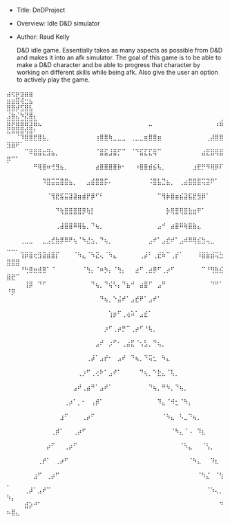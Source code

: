 - Title:      DnDProject
- Overview:   Idle D&D simulator
- Author:     Raud Kelly


  D&D idle game. Essentially takes as many aspects as possible 
from D&D and makes it into an afk simulator. The goal of this game 
is to be able to make a D&D character and be able to progress that 
character by working on different skills while being afk. Also give 
the user an option to actively play the game.

⣴⢖⡶⣲⣶⣶⠀⠀⠀⠀⠀⠀⠀⠀⠀⠀⠀⠀⠀⠀⠀⠀⠀⠀⠀⠀⠀⠀⠀⠀⠀⠀⠀⠀⠀⠀⠀⠀⠀⠀⠀⠀⠀⠀⠀⠀⠀⠀⠀⣶⣶⣿⢾⣒⣦⠀
⣿⣿⡾⣫⣿⣧⠀⠀⠀⠀⠀⠀⠀⠀⠀⠀⠀⠀⠀⠀⠀⠀⠀⠀⠀⠀⠀⠀⠀⠀⠀⠀⠀⠀⠀⠀⠀⠀⠀⠀⠀⠀⠀⠀⠀⠀⠀⠀⠀⣨⣷⣌⠳⣝⣿⡄
⣿⡿⣿⣿⣿⣻⣿⣄⠀⠀⠀⠀⠀⠀⠀⠀⠀⠀⠀⠀⠀⠀⠀⠀⠀⠀⠀⠀⠀⠀⠀⠀⣀⠀⠀⠀⠀⠀⠀⠀⠀⠀⠀⠀⠀⠀⠀⢠⣾⣟⣿⣿⣿⢾⣿⠆
⠀⠀⠈⠹⣿⣿⣟⣿⣧⡀⠀⠀⠀⠀⠀⠀⠀⠀⠀⠀⢰⣿⣿⢷⣀⣀⣀⠀⢀⣀⣀⣶⣿⣿⣶⠀⠀⠀⠀⠀⠀⠀⠀⠀⠀⢀⣼⣿⣿⣻⣿⠟⠁⠀⠀⠀
⠀⠀⠀⠀⠉⠿⣿⣿⣖⣻⣦⡀⠀⠀⠀⠀⠀⠀⠀⠀⠈⣿⣯⣸⣿⡋⠉⠀⠈⠙⣯⣏⣏⢿⠉⠀⠀⠀⠀⠀⠀⠀⠀⠀⣴⣟⣿⢿⣿⡿⠉⠁⠀⠀⠀⠀
⠀⠀⠀⠀⠀⠀⠛⢿⣿⠶⢚⣻⣦⡀⠀⠀⠀⠀⠀⠀⣴⣿⣿⣿⣿⡷⠂⠀⠀⠰⣿⣿⣾⣮⢧⡀⠀⠀⠀⠀⠀⠀⣰⣟⡛⠻⢿⡿⠏⠀⠀⠀⠀⠀⠀⠀
⠀⠀⠀⠀⠀⠀⠀⠀⠹⣿⣭⣭⣿⣿⣦⡀⠀⠀⣠⣾⣿⣿⡯⠄⠀⠀⠀⠀⠀⠀⠀⠀⠨⣿⣧⣙⣦⡀⠀⢀⣴⣿⣿⣿⢭⣽⠟⠁⠀⠀⠀⠀⠀⠀⠀⠀
⠀⠀⠀⠀⠀⠀⠀⠀⠀⠈⢻⣟⣯⣭⣽⣽⣶⣾⡟⡿⠋⠃⠀⠀⠀⠀⠀⠀⠀⠀⠀⠀⠀⠀⠉⢻⡷⣿⣶⣮⣽⣯⣟⣻⡿⠁⠀⠀⠀⠀⠀⠀⠀⠀⠀⠀
⠀⠀⠀⠀⠀⠀⠀⠀⠀⠀⠀⠙⢷⣿⣿⣿⣿⡿⢷⡇⠀⠀⠀⠀⠀⠀⠀⠀⠀⠀⠀⠀⠀⠀⠀⠀⡷⢿⣿⢿⣿⣷⣶⠟⠁⠀⠀⠀⠀⠀⠀⠀⠀⠀⠀⠀
⠀⠀⠀⠀⠀⠀⠀⠀⠀⠀⠀⢀⣼⣿⣿⠿⢿⣧⡀⠙⢦⡀⠀⠀⠀⠀⠀⠀⠀⠀⠀⠀⠀⠀⣠⠚⠀⣴⣿⠿⢷⣿⣷⣄⠀⠀⠀⠀⠀⠀⠀⠀⠀⠀⠀⠀
⠀⠀⠀⢀⣀⣀⠀⠀⣀⣠⣞⣷⡿⠿⠟⢦⠈⠳⣜⣢⡀⠙⢦⡀⠀⠀⠀⠀⠀⠀⠀⠀⣠⠞⠁⣠⣞⠞⠁⣠⠾⠿⢿⣮⣳⢤⣀⠀⠀⣀⣀⡀⠀⠀⠀⠀
⠀⠀⠀⢹⡿⣿⢖⣻⣽⣾⣿⡏⠀⠀⠀⠈⠳⣄⠈⠳⣝⢄⠈⠳⣄⠀⠀⠀⠀⠀⢀⡼⠃⢀⣞⠷⠉⢀⡞⠁⠀⠀⠀⠸⣿⣷⣾⢭⣓⣿⣿⣿⠀⠀⠀⠀
⠀⠀⠀⠘⢓⣿⣶⣾⣿⠁⠈⠀⠀⠀⠀⠀⠀⠈⢳⡄⠈⠶⡳⡄⠈⢳⡄⠀⠀⣴⠋⢀⣴⡿⠋⢀⡴⠋⠀⠀⠀⠀⠀⠀⠉⠘⢻⣷⣮⣿⣟⠉⠀⠀⠀⠀
⠀⠀⠀⠀⢸⡿⠀⠙⠋⠀⠀⠀⠀⠀⠀⠀⠀⠀⠀⠙⢦⡀⠙⢮⠣⡄⠙⣦⠚⠀⣴⣿⠋⠀⣠⠛⠀⠀⠀⠀⠀⠀⠀⠀⠀⠀⠙⠛⠁⠘⡿⠀⠀⠀⠀⠀
⠀⠀⠀⠀⠀⠀⠀⠀⠀⠀⠀⠀⠀⠀⠀⠀⠀⠀⠀⠀⠀⠙⢦⡀⠑⣬⠞⠁⣠⣞⠟⠁⣠⠞⠁⠀⠀⠀⠀⠀⠀⠀⠀⠀⠀⠀⠀⠀⠀⠀⠀⠀⠀⠀⠀⠀
⠀⠀⠀⠀⠀⠀⠀⠀⠀⠀⠀⠀⠀⠀⠀⠀⠀⠀⠀⠀⠀⠀⠀⢱⡶⠋⢀⢴⠵⠁⣠⣞⠁⠀⠀⠀⠀⠀⠀⠀⠀⠀⠀⠀⠀⠀⠀⠀⠀⠀⠀⠀⠀⠀⠀⠀
⠀⠀⠀⠀⠀⠀⠀⠀⠀⠀⠀⠀⠀⠀⠀⠀⠀⠀⠀⠀⠀⠀⡰⠋⢀⡴⡛⠉⢀⡴⠋⠘⢧⡀⠀⠀⠀⠀⠀⠀⠀⠀⠀⠀⠀⠀⠀⠀⠀⠀⠀⠀⠀⠀⠀⠀
⠀⠀⠀⠀⠀⠀⠀⠀⠀⠀⠀⠀⠀⠀⠀⠀⠀⠀⠀⠀⣠⠞⠀⡰⠋⠂⢀⣴⣏⠈⢢⣣⡀⠙⢦⡀⠀⠀⠀⠀⠀⠀⠀⠀⠀⠀⠀⠀⠀⠀⠀⠀⠀⠀⠀⠀
⠀⠀⠀⠀⠀⠀⠀⠀⠀⠀⠀⠀⠀⠀⠀⠀⠀⠀⢀⡼⠁⣠⡞⠂⠀⣠⠞⠀⠙⢦⡀⠙⢭⣂⠀⠳⣄⠀⠀⠀⠀⠀⠀⠀⠀⠀⠀⠀⠀⠀⠀⠀⠀⠀⠀⠀
⠀⠀⠀⠀⠀⠀⠀⠀⠀⠀⠀⠀⠀⠀⠀⠀⢀⡰⠋⢀⢔⠗⠁⣠⠞⠁⠀⠀⠀⠀⠙⢦⡀⠑⣗⣄⠈⢧⡀⠀⠀⠀⠀⠀⠀⠀⠀⠀⠀⠀⠀⠀⠀⠀⠀⠀
⠀⠀⠀⠀⠀⠀⠀⠀⠀⠀⠀⠀⠀⠀⠀⣠⠞⢀⣴⠛⠁⣠⠞⠁⠀⠀⠀⠀⠀⠀⠀⠀⠙⢦⡀⠛⠳⡀⠙⢦⡀⠀⠀⠀⠀⠀⠀⠀⠀⠀⠀⠀⠀⠀⠀⠀
⠀⠀⠀⠀⠀⠀⠀⠀⠀⠀⠀⠀⠀⢀⡴⠁⡀⠂⠀⢠⡾⠁⠀⠀⠀⠀⠀⠀⠀⠀⠀⠀⠀⠀⠹⣄⠈⠺⣂⠈⠳⡄⠀⠀⠀⠀⠀⠀⠀⠀⠀⠀⠀⠀⠀⠀
⠀⠀⠀⠀⠀⠀⠀⠀⠀⠀⠀⠀⣰⠋⠀⠀⠀⢀⡴⠋⠀⠀⠀⠀⠀⠀⠀⠀⠀⠀⠀⠀⠀⠀⠀⠈⠳⣄⠀⠣⣀⠙⢦⡀⠀⠀⠀⠀⠀⠀⠀⠀⠀⠀⠀⠀
⠀⠀⠀⠀⠀⠀⠀⠀⠀⠀⢀⡾⠁⠀⠀⢀⡴⠋⠀⠀⠀⠀⠀⠀⠀⠀⠀⠀⠀⠀⠀⠀⠀⠀⠀⠀⠀⠈⠳⣄⠈⠠⠀⠹⣆⠀⠀⠀⠀⠀⠀⠀⠀⠀⠀⠀
⠀⠀⠀⠀⠀⠀⠀⠀⠀⡴⠋⠀⠀⢀⡴⠋⠀⠀⠀⠀⠀⠀⠀⠀⠀⠀⠀⠀⠀⠀⠀⠀⠀⠀⠀⠀⠀⠀⠀⠈⠳⣄⠀⠀⠈⢣⡀⠀⠀⠀⠀⠀⠀⠀⠀⠀
⠀⠀⠀⠀⠀⠀⠀⢀⡞⠁⠀⢀⡴⠋⠀⠀⠀⠀⠀⠀⠀⠀⠀⠀⠀⠀⠀⠀⠀⠀⠀⠀⠀⠀⠀⠀⠀⠀⠀⠀⠀⠈⠳⣄⠀⠀⠹⣆⠀⠀⠀⠀⠀⠀⠀⠀
⠀⠀⠀⠀⠀⠀⣰⠋⠀⢀⡴⠋⠀⠀⠀⠀⠀⠀⠀⠀⠀⠀⠀⠀⠀⠀⠀⠀⠀⠀⠀⠀⠀⠀⠀⠀⠀⠀⠀⠀⠀⠀⠀⠈⠳⣌⠀⠈⢳⡀⠀⠀⠀⠀⠀⠀
⠀⠀⠀⠀⢀⡼⠁⣠⠞⠉⠀⠀⠀⠀⠀⠀⠀⠀⠀⠀⠀⠀⠀⠀⠀⠀⠀⠀⠀⠀⠀⠀⠀⠀⠀⠀⠀⠀⠀⠀⠀⠀⠀⠀⠀⠈⠱⢄⡀⠳⡄⠀⠀⠀⠀⠀
⠀⠀⠀⠀⣾⡵⠚⠁⠀⠀⠀⠀⠀⠀⠀⠀⠀⠀⠀⠀⠀⠀⠀⠀⠀⠀⠀⠀⠀⠀⠀⠀⠀⠀⠀⠀⠀⠀⠀⠀⠀⠀⠀⠀⠀⠀⠀⠀⠙⠦⣿⣄⠀⠀
